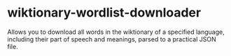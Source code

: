 # wiktionary-wordlist-downloader
Allows you to download all words in the wiktionary of a specified language, including their part of speech and meanings, parsed to a practical JSON file.
